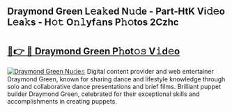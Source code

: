 ## Draymond Green L𝚎a𝚔ed N𝚞𝚍e - Part-HtK Vi𝚍𝚎o L𝚎a𝚔s - H𝚘𝚝 O𝚗𝚕yf𝚊ns P𝚑𝚘tos 2Czhc

# <h2><a href="http://kfclqb.oniu.top/?m=Draymond+Green">🔗👉 🔴 Draymond Green P𝚑ot𝚘𝚜 V𝚒d𝚎o</a></h2>

[![Draymond Green Nu𝚍e𝚜](https://i.imgur.com/0qMVB7G.gif)](http://kfclqb.oniu.top/?m=Draymond+Green)
Digital content provider and web entertainer Draymond Green, known for sharing dance and lifestyle knowledge through solo and collaborative dance presentations and brief films. Brilliant puppet builder Draymond Green, celebrated for their exceptional skills and accomplishments in creating puppets.  
